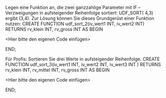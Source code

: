 Legen eine Funktion an, die zwei ganzzahlige Parameter mit IF –Verzweigungen in aufsteigender Reihenfolge sortiert: UDF_SORT( 4,3) ergibt (3,4).
Zur Lösung können Sie dieses Grundgerüst einer Funktion nutzen:
CREATE FUNCTION udf_sort_2(iv_wert1 INT,
                           iv_wert2 INT)
RETURNS rv_klein  INT,
        rv_gross  INT
AS BEGIN

   <Hier bitte den eigenen Code einfügen>

END;

Für Profis:
Sortieren Sie drei Werte in aufsteigender Reihenfolge.
CREATE FUNCTION udf_sort_3(iv_wert1 INT,
                           iv_wert2 INT,
                           iv_wert3 INT )
RETURNS rv_klein  INT,
        rv_mittel INT,
        rv_gross  INT
AS BEGIN

   <Hier bitte den eigenen Code einfügen>

END;
